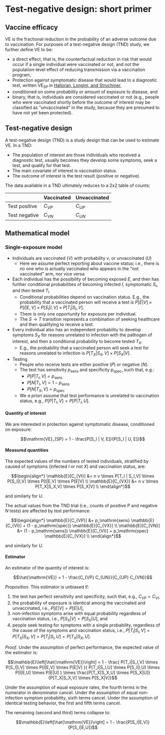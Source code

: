 # Test-negative design: short primer

## Vaccine efficacy

VE is the fractional reduction in the probability of an adverse outcome due to vaccination. For purposes of a test-negative design (TND) study, we further define VE to be:

- a direct effect, that is, the counterfactual reduction in risk that would occur if a single individual were vaccinated or not, and not the population-level effect of reducing transmission via a vaccination program,
- Protection against symptomatic disease that would lead to a diagnostic test, written $\mathrm{VE}_{SP}$ in [Halloran, Longini, and Struchiner](https://doi.org/10.1007/978-0-387-68636-3),
- conditioned on some probability or amount of exposure to disease, and
- binary, that is, individuals are considered vaccinated or not (e.g., people who were vaccinated shortly before the outcome of interest may be classified as "unvaccinated" in the study, because they are presumed to have not yet been protected).

## Test-negative design

A test-negative design (TND) is a study design that can be used to estimate VE. In a TND:

- The population of interest are those individuals who received a diagnostic test, usually becomes they develop some symptoms, seek a test, and qualify for that test.
- The main covariate of interest is vaccination status.
- The outcome of interest is the test result (positive or negative).

The data available in a TND ultimately reduces to a 2x2 table of counts:

|               | Vaccinated | Unvaccinated |
| ------------- | ---------- | ------------ |
| Test positive | $C_{VP}$   | $C_{UP}$     |
| Test negative | $C_{VN}$   | $C_{UN}$     |

## Mathematical model

### Single-exposure model

- Individuals are vaccinated ($V$) with probability $v$, or unvaccinated ($U$)
  - Here we assume perfect reporting about vaccine status; i.e., there is no one who is actually vaccinated who appears in the "not vaccinated" arm, nor vice versa
- Each individual has the possibility of becoming exposed $E$, and then has further conditional probabilities of becoming infected $I$, symptomatic $S_I$, and then tested $T_I$
  - Conditional probabilities depend on vaccination status. E.g., the probability that a vaccinated person will receive a test is $P[E|V] \times P[I|E,V] \times P[S_I|I,V] \times P[T_I|S_I,V]$.
  - There is only one opportunity for exposure per individual.
  - The $S \to T$ transition represents a combination of seeking healthcare and then qualifying to receive a test.
- Every individual also has an independent probability to develop symptoms $S_X$ for reasons unrelated to infection with the pathogen of interest, and then a conditional probability to become tested $T_X$.
  - E.g., the probability that a vaccinated person will seek a test for reasons unrelated to infection is $P[T_X|S_X,V] \times P[S_X|V]$.
- Testing
  - People who receive tests are either positive ($P$) or negative ($N$).
  - The test has sensitivity $p_\mathrm{sens}$ and specificity $p_\mathrm{spec}$, such that, e.g.:
    - $P[P|T_I,V] = p_\mathrm{sens}$
    - $P[N|T_I,V] = 1 - p_\mathrm{sens}$
    - $P[N|T_X,V] = p_\mathrm{spec}$
  - We _a priori_ assume that test performance is unrelated to vaccination status, e.g., $P[P|T_I,V]=P[P|T_I,U]$.

#### Quantity of interest

We are interested in protection against symptomatic disease, conditioned on exposure:

```math
\mathrm{VE}_{SP} = 1 - \frac{P[S_I | V, E]}{P[S_I | U, E]}
```

#### Measured quantities

The expected values of the numbers of tested individuals, stratified by caused of symptoms (infected $I$ or not $X$) and vaccination status, are:

```math
\begin{align*}
\mathbb{E}[C_{VI}] &= n v \times P[T_I | S_I,V] \times P[S_I|I,V] \times P[I|E,V] \times P[E|V] \\
\mathbb{E}[C_{VX}] &= n v \times P[T_X|S_X,V] \times P[S_X|V] \\
\end{align*}
```

and similarly for $U$.

The actual values from the TND trial (i.e., counts of positive $P$ and negative $N$ tests) are affected by test performance:

```math
\begin{align*}
\mathbb{E}[C_{VP}] &= p_\mathrm{sens} \mathbb{E}[C_{VI}] + (1 - p_\mathrm{spec}) \mathbb{E}[C_{VX}] \\
\mathbb{E}[C_{VN}] &= (1 - p_\mathrm{sens}) \mathbb{E}[C_{VI}] + p_\mathrm{spec} \mathbb{E}[C_{VX}] \\
\end{align*}
```

and similarly for $U$.

#### Estimator

An estimator of the quantity of interest is:

```math
\hat{\mathrm{VE}} = 1 - \frac{C_{VP} C_{UN}}{C_{UP} C_{VN}}
```

_Proposition_. This estimator is unbiased if:

1. the test has perfect sensitivity and specificity, such that, e.g., $C_{VP} = C_{VI}$,
2. the probability of exposure is identical among the vaccinated and unvaccinated, i.e., $P[E|V] = P[E|U]$,
3. non-infection symptoms arise with equal probability regardless of vaccination status, i.e., $P[S_X|V] = P[S_X|U]$, and
4. people seek testing for symptoms with a single probability, regardless of the cause of the symptoms and vaccination status, i.e., $P[T_I|S_I,V] = P[T_X|S_X,V] = P[T_I|S_I,U] = P[T_X|S_X,U]$.

_Proof_. Under the assumption of perfect performance, the expected value of the estimator is:

```math
\mathbb{E}\left[\hat{\mathrm{VE}}\right] = 1 - \frac{
    P[T_I|S_I,V] \times P[S_I|I,V] \times P[I|E,V] \times P[E|V]
  }{
    P[T_I|S_I,U] \times P[S_I|I,U] \times P[I|E,U] \times P[E|U]
  } \times
  \frac{P[T_X|S_X,U] \times P[S_X|U]}{P[T_X|S_X,V] \times P[S_X|V]}
```

Under the assumption of equal exposure rates, the fourth terms in the numerator in denominator cancel. Under the assumption of equal non-infection symptom probability, sixth terms cancel. Under the assumption of identical testing behavior, the first and fifth terms cancel.

The remaining (second and third) terms collapse to:

```math
\mathbb{E}\left[\hat{\mathrm{VE}}\right]
  = 1 - \frac{P[S_I|E,V]}{P[S_I|E,U]}
```
